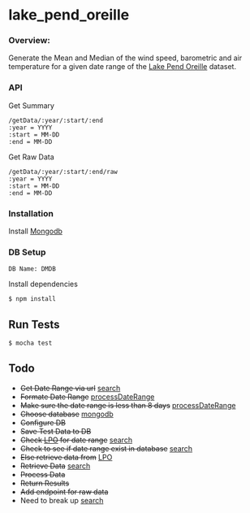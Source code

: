 # lake_pend_oreille

### Overview:
Generate the Mean and Median of the wind speed, barometric and air temperature for a given date range of the [Lake Pend Oreille] dataset.

### API

Get Summary
```
/getData/:year/:start/:end
:year = YYYY
:start = MM-DD
:end = MM-DD
```
Get Raw Data
```
/getData/:year/:start/:end/raw
:year = YYYY
:start = MM-DD
:end = MM-DD
```

### Installation

Install  [Mongodb]

### DB Setup
```
DB Name: DMDB
```

Install dependencies 
```sh
$ npm install 
```
## Run Tests
```sh
$ mocha test
```

## Todo
*  ~~Get Date Range via url~~ [search]
*  ~~Formate Date Range~~ [processDateRange]
*  ~~Make sure the date range is less than 8 days~~ [processDateRange]
*  ~~Choose database~~ [mongodb]
*  ~~Configure DB~~
*  ~~Save Test Data to DB~~ 
*  ~~Check [LPO] for date range~~ [search]
*  ~~Check to see if date range exist in database~~ [search]
*  ~~Else retrieve data from~~ [LPO][search]
* ~~Retrieve Data~~ [search]
* ~~Process Data~~
* ~~Return Results~~
* ~~Add endpoint for raw data~~ 
* Need to break up [search]


[MongoDB]: <https://www.mongodb.org/downloads#productiong>
[LPO]: <http://lpo.dt.navy.mil/>
[Lake Pend Oreille]: <http://lpo.dt.navy.mil/> 
[processDateRange]: <https://github.com/kingjulian24/lake_pend_oreille/blob/master/stats/processDateRange.js>
[search]: <https://github.com/kingjulian24/lake_pend_oreille/blob/master/stats/search.js>
